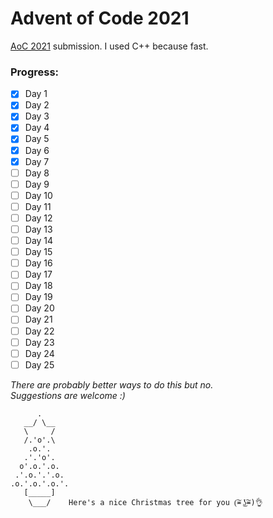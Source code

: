 # Advent of Code 2021  
[AoC 2021](https://adventofcode.com/2021) submission. I used C++ because fast.  

### Progress:  
- [x] Day 1
- [x] Day 2
- [x] Day 3
- [x] Day 4
- [x] Day 5
- [x] Day 6
- [x] Day 7
- [ ] Day 8
- [ ] Day 9
- [ ] Day 10
- [ ] Day 11
- [ ] Day 12
- [ ] Day 13
- [ ] Day 14
- [ ] Day 15
- [ ] Day 16
- [ ] Day 17
- [ ] Day 18
- [ ] Day 19
- [ ] Day 20
- [ ] Day 21
- [ ] Day 22
- [ ] Day 23
- [ ] Day 24
- [ ] Day 25

*There are probably better ways to do this but no.  
Suggestions are welcome :)*

          .
       __/ \__
       \     /
       /.'o'.\
        .o.'.
       .'.'o'.
      o'.o.'.o.
     .'.o.'.'.o.
    .o.'.o.'.o.'.
       [_____]
        \___/    Here's a nice Christmas tree for you (͠≖ ͜ʖ͠≖)👌
